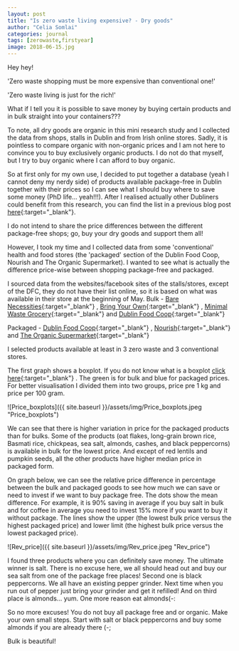 ```yaml
---
layout: post
title: "Is zero waste living expensive? - Dry goods"
author: "Celia Somlai"
categories: journal
tags: [zerowaste,firstyear]
image: 2018-06-15.jpg
---
```


Hey hey!

'Zero waste shopping must be more expensive than conventional one!'

'Zero waste living is just for the rich!' 

What if I tell you it is possible to save money by buying certain products and in bulk straight into your containers???

To note, all dry goods are organic in this mini research study and I collected the data from shops, stalls in Dublin and from Irish online stores.
Sadly, it is pointless to compare organic with non-organic prices and I am not here to convince you to buy exclusively organic products.
I do not do that myself, but I try to buy organic where I can afford to buy organic. 

So at first only for my own use, I decided to put together a database (yeah I cannot deny my nerdy side) of products available package-free in Dublin together with their prices so I can see what I should buy where to save some money (PhD life... yeah!!!).
After I realised actually other Dubliners could benefit from this research, you can find the list in a previous blog post [here](https://celiasomlai.com/journal/What-to-find-where-in-Dublin-packaging-free.html){:target="_blank"}.

I do not intend to share the price differences between the different package-free shops; go, buy your dry goods and support them all!

However, I took my time and I collected data from some 'conventional' health and food stores (the 'packaged' section of the Dublin Food Coop, Nourish and The Organic Supermarket).
I wanted to see what is actually the difference price-wise between shopping package-free and packaged.

I sourced data from the websites/facebook sites of the stalls/stores, except of the DFC, they do not have their list online, so it is based on what was available in their store at the beginning of May.
Bulk - [Bare Necessities](https://www.facebook.com/BareNecessitiesIreland/){:target="_blank"} , [Bring Your Own](https://www.facebook.com/bringyourowncontainers/){:target="_blank"} , [Minimal Waste Grocery](https://minimalwastegrocery.com/){:target="_blank"} and [Dublin Food Coop](https://www.dublinfood.coop/){:target="_blank"}

Packaged - [Dublin Food Coop](https://www.dublinfood.coop/){:target="_blank"} , [Nourish](https://www.nourish.ie/){:target="_blank"} and [The Organic Supermarket](https://www.organicsupermarket.ie/){:target="_blank"}

I selected products available at least in 3 zero waste and 3 conventional stores.

The first graph shows a boxplot. If you do not know what is a boxplot [click here](https://en.wikipedia.org/wiki/Box_plot}){:target="_blank"} .
The green is for bulk and blue for packaged prices.
For better visualisation I divided them into two groups, price pre 1 kg and price per 100 gram.

![Price_boxplots]({{ site.baseurl }}/assets/img/Price_boxplots.jpeg "Price_boxplots")

We can see that there is higher variation in price for the packaged products than for bulks.
Some of the products (oat flakes, long-grain brown rice, Basmati rice, chickpeas, sea salt, almonds, cashes, and black peppercorns) is available in bulk for the lowest price.
And except of red lentils and pumpkin seeds, all the other products have higher median price in packaged form.

On graph below, we can see the relative price difference in percentage between the bulk and packaged goods to see how much we can save or need to invest if we want to buy package free.
The dots show the mean difference. 
For example, it is 90% saving in average if you buy salt in bulk and for coffee in average you need to invest 15% more if you want to buy it without package.
The lines show the upper (the lowest bulk price versus the highest packaged price) and lower limit (the highest bulk price versus the lowest packaged price).

![Rev_price]({{ site.baseurl }}/assets/img/Rev_price.jpeg "Rev_price")

I found three products where you can definitely save money. The ultimate winner is salt. There is no excuse here, we all should head out and buy our sea salt from one of the package free places!
Second one is black peppercorns. We all have an existing pepper grinder. Next time when you run out of pepper just bring your grinder and get it refilled!
And on third place is almonds... yum. One more reason eat almonds(-:


So no more excuses! You do not buy all package free and or organic. Make your own small steps. Start with salt or black peppercorns and buy some almonds if you are already there (-;

Bulk is beautiful!

